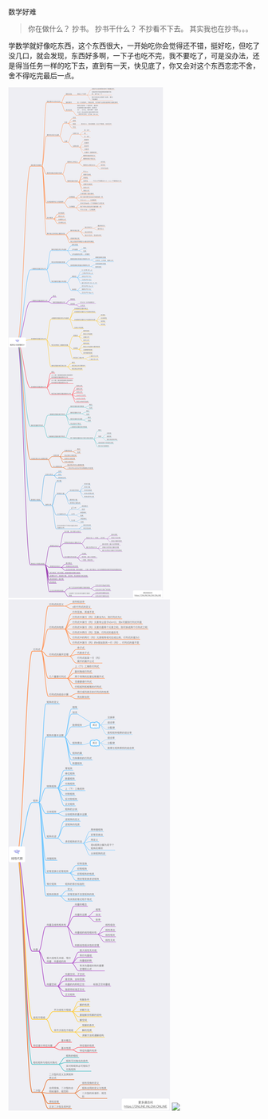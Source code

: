 数学好难
> 你在做什么？
> 抄书。
> 抄书干什么？
> 不抄看不下去。
> 其实我也在抄书。。。



学数学就好像吃东西，这个东西很大，一开始吃你会觉得还不错，挺好吃，但吃了没几口，就会发现，东西好多啊，一下子也吃不完，我不要吃了，可是没办法，还是得当任务一样的吃下去，直到有一天，快见底了，你又会对这个东西恋恋不舍，舍不得吃完最后一点。



<img src="./概率论与数理统计.png"/>

<img src="./线性代数.png"/>

<img src="./高数.png"/>
